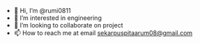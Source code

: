 - 👋 Hi, I’m @rumi0811
- 👀 I’m interested in engineering
- 💞️ I’m looking to collaborate on project
- 📫 How to reach me at email sekarpuspitaarum08@gmail.com

<!---
rumi0811/rumi0811 is a ✨ special ✨ repository because its `README.md` (this file) appears on your GitHub profile.
You can click the Preview link to take a look at your changes.
--->
